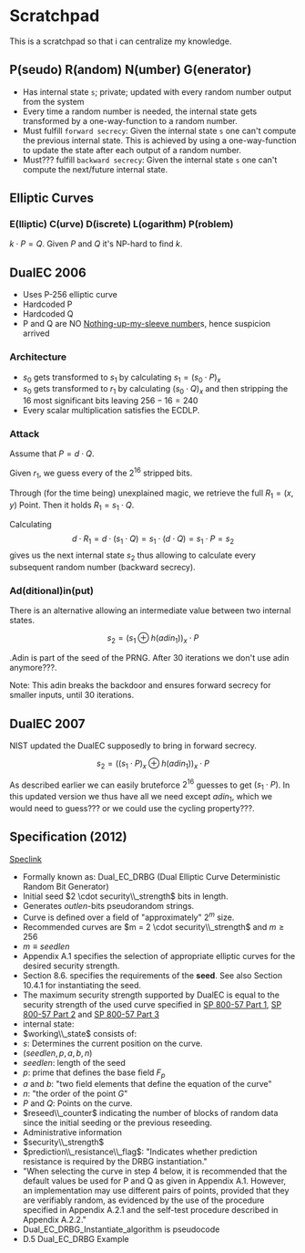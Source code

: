 # Scratchpad
This is a scratchpad so that i can centralize my knowledge.

## P(seudo) R(andom) N(umber) G(enerator)
- Has internal state `s`; private; updated with every random number
output from the system
- Every time a random number is needed, the internal state gets transformed
by a one-way-function to a random number.
- Must fulfill `forward secrecy`: Given the internal state `s` one
can't compute the previous internal state. This is achieved by using
a one-way-function to update the state after each output of a random number.
- Must??? fulfill `backward secrecy`: Given the internal state `s` one
can't compute the next/future internal state.

## Elliptic Curves

### E(lliptic) C(urve) D(iscrete) L(ogarithm) P(roblem)
$k \cdot P = Q$. Given $P$ and $Q$ it's NP-hard to find $k$.

## DualEC 2006
- Uses P-256 elliptic curve
- Hardcoded P
- Hardcoded Q
- P and Q are NO [Nothing-up-my-sleeve number](https://en.wikipedia.org/wiki/Nothing-up-my-sleeve_number)s, hence suspicion arrived

### Architecture
- $s_0$ gets transformed to $s_1$ by calculating $s_1 = (s_0 \cdot P)_x$
- $s_0$ gets transformed to $r_1$ by calculating $(s_0 \cdot Q)_x$
and then stripping the 16 most significant bits leaving $256-16 = 240$
- Every scalar multiplication satisfies the ECDLP.

### Attack
Assume that $P = d \cdot Q$.

Given $r_1$, we guess every of the $2^{16}$ stripped bits.

Through (for the time being) unexplained magic, we retrieve the full
$R_1 = (x,y)$ Point. Then it holds $R_1 = s_1 \cdot Q$.

Calculating
$$d \cdot R_1 = d \cdot (s_1 \cdot Q) = s_1 \cdot (d \cdot Q) = s_1 \cdot P = s_2$$
gives us the next internal state $s_2$
thus allowing to calculate every subsequent random number (backward secrecy).

### Ad(ditional)in(put)
There is an alternative allowing an intermediate value between two
internal states.

$$s_2 = (s_1 \oplus h(adin_1))_x \cdot P$$

.Adin is part of the seed of the PRNG. After 30 iterations we don't use adin anymore???.

Note: This adin breaks the backdoor and ensures forward secrecy
for smaller inputs, until 30 iterations.

## DualEC 2007
NIST updated the DualEC supposedly to bring in forward secrecy.

$$s_2 = ((s_1 \cdot P)_x \oplus h(adin_1))_x \cdot P$$

As described earlier we can easily bruteforce $2^{16}$ guesses to get
$(s_1 \cdot P)$. In this updated version we thus have all we need except
$adin_1$, which we would need to guess??? or we could use the cycling property???.


## Specification (2012)
[Speclink](https://nvlpubs.nist.gov/nistpubs/Legacy/SP/nistspecialpublication800-90a.pdf)

- Formally known as: Dual_EC_DRBG
(Dual Elliptic Curve Deterministic Random Bit Generator)
- Initial seed $2 \cdot security\\_strength$ bits in length.
- Generates $outlen$-bits pseudorandom strings.
- Curve is defined over a field of "approximately" $2^m$ size.
 - Recommended curves are $m = 2 \cdot security\\_strength$ and $m \ge 256$
 - $m \equiv seedlen$
- Appendix A.1 specifies the selection of appropriate elliptic curves for
the desired security strength.
- Section 8.6. specifies the requirements of the **seed**. See also Section 10.4.1 for instantiating the seed.
- The maximum security strength supported by DualEC is equal to the security strength of
the used curve specified in [SP 800-57 Part 1](https://nvlpubs.nist.gov/nistpubs/SpecialPublications/NIST.SP.800-57pt1r5.pdf), [SP 800-57 Part 2](https://nvlpubs.nist.gov/nistpubs/SpecialPublications/NIST.SP.800-57pt2r1.pdf) and [SP 800-57 Part 3](https://nvlpubs.nist.gov/nistpubs/SpecialPublications/NIST.SP.800-57Pt3r1.pdf)
- internal state:
 - $working\\_state$ consists of:
  - $s$: Determines the current position on the curve.
  - $(seedlen, p, a, b, n)$
   - $seedlen$: length of the seed
   - $p$: prime that defines the base field $F_p$
   - $a$ and $b$: "two field elements that define the equation of the curve"
   - $n$: "the order of the point $G$"
  - $P$ and $Q$: Points on the curve.
  - $reseed\\_counter$ indicating the number of blocks of random data since the
  initial seeding or the previous reseeding.
 - Administrative information
  - $security\\_strength$
  - $prediction\\_resistance\\_flag$: "Indicates whether prediction resistance is
required by the DRBG instantiation."
- "When selecting the curve in step 4 below, it is recommended that the default values be
used for P and Q as given in Appendix A.1. However, an implementation may use
different pairs of points, provided that they are verifiably random, as evidenced by the
use of the procedure specified in Appendix A.2.1 and the self-test procedure described
in Appendix A.2.2."
- Dual_EC_DRBG_Instantiate_algorithm is pseudocode
- D.5 Dual_EC_DRBG Example


